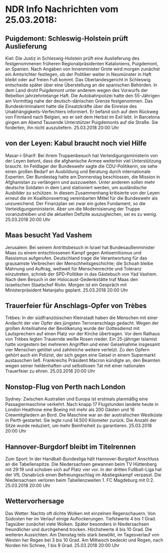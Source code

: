 # NDR Info Nachrichten vom 25.03.2018:


## Puigdemont: Schleswig-Holstein prüft Auslieferung
Kiel: Die Justiz in Schleswig-Holstein prüft eine Auslieferung des festgenommenen früheren Regionalpräsidenten Kataloniens, Puigdemont, an Spanien. Nach Angaben von Innenminister Grote wird morgen zunächst ein Amtsrichter festlegen, ob der Politiker weiter in Neumünster in Haft bleibt oder auf freien Fuß kommt. Das Oberlandesgericht in Schleswig entscheide später über eine Überstellung an die spanischen Behörden. In dem Land droht Puigdemont unter anderem wegen des Vorwurfs der Rebellion jahrzehntelange Haft. Die Autobahnpolizei hatte den 55-Jährigen am Vormittag nahe der deutsch-dänischen Grenze festgenommen. Das Bundeskriminalamt hatte die Einsatzkräfte über die Einreise des Unabhängigkeits-Verfechters informiert. Er befand sich auf dem Rückweg von Finnland nach Belgien, wo er seit dem Herbst im Exil lebt. In Barcelona gingen am Abend Tausende Unterstützer Puigdemonts auf die Straße. Sie forderten, ihn nicht auszuliefern. 25.03.2018 20:00 Uhr 

## von der Leyen: Kabul braucht noch viel Hilfe
Masar-i-Sharif: Bei ihrem Truppenbesuch hat Verteidigungsministerin von der Leyen betont, dass die afghanische Armee weiterhin viel Unterstützung braucht. Im Feldlager der Bundeswehr sagte die CDU-Politikerin, sie sehe einen großen Bedarf an Ausbildung und Beratung durch internationale Experten. Der Bundestag hatte am Donnerstag beschlossen, die Mission in Afghanistan zu verlängern und auszuweiten. Unter anderem sollen mehr deutsche Soldaten in dem Land stationiert werden, um ausländische Ausbilder zu schützen. In diesem Zusammenhang kritisierte von der Leyen erneut die im Koalitionsvertrag vereinbarten Mittel für die Bundeswehr als unzureichend. Der Finanzplan sei zwar ein gutes Fundament, so die Verteidigungsministerin. Aber um die Modernisierung der Truppe voranzutreiben und die aktuellen Defizite auszugleichen, sei es zu wenig. 25.03.2018 20:00 Uhr 

## Maas besucht Yad Vashem
Jerusalem: Bei seinem Antrittsbesuch in Israel hat Bundesaußenminister Maas zu einem entschlossenen Kampf gegen Antisemitismus und Rassismus aufgerufen. Deutschland trage die Verantwortung für das grausamste Verbrechen der Menschheitsgeschichte; die Schoah bleibe Mahnung und Auftrag, weltweit für Menschenrechte und Toleranz einzutreten, schrieb der SPD-Politiker in das Gästebuch von Yad Vashem. Nach dem Besuch in der Holocaust-Gedenkstätte traf Maas den israelischen Staatschef Rivlin. Morgen ist ein Gespräch mit Ministerpräsident Netanjahu geplant. 25.03.2018 20:00 Uhr 

## Trauerfeier für Anschlags-Opfer von Trèbes
Trèbes: In der südfranzösischen Kleinstadt haben die Menschen mit einer Andacht der vier Opfer des jüngsten Terroranschlags gedacht. Wegen der großen Anteilnahme der Bevölkerung wurde der Gottesdienst mit Lautsprechern auf einen Platz vor der Kirche übertragen. Vor dem Rathaus von Trèbes legten Trauernde weiße Rosen nieder. Ein 25-jähriger Islamist hatte vorgestern bei mehreren Angriffen und einer Geiselnahme insgesamt vier Menschen getötet und zahlreiche weitere verletzt. Zu den Opfern gehört auch ein Polizist, der sich gegen eine Geisel in einem Supermarkt austauschen ließ. Frankreichs Präsident Macron kündigte an, den Beamten wegen seiner heldenhaften und selbstlosen Tat mit einer nationalen Trauerfeier zu ehren. 25.03.2018 20:00 Uhr 

## Nonstop-Flug von Perth nach London
Sydney: Zwischen Australien und Europa ist erstmals planmäßig eine Passagiermaschine verkehrt. Nach knapp 17 Flugstunden landete heute in London Heathrow eine Boeing mit mehr als 200 Gästen und 16 Crewmitgliedern an Bord. Die Maschine war an der australischen Westküste in Perth gestartet. Sie legte rund 14.500 Kilometer zurück. Die Anzahl der Sitze wurde reduziert, um mehr Beinfreiheit zu garantieren. 25.03.2018 20:00 Uhr 

## Hannover-Burgdorf bleibt im Titelrennen
Zum Sport: In der Handball-Bundesliga hält Hannover-Burgdorf Anschluss an die Tabellenspitze. Die Niedersachsen gewannen beim TV Hüttenberg mit 29:19 und schoben sich auf Platz vier vor. In der dritten Fußball-Liga hat der VfL Osnabrück einen Befreiungsschlag im Abstiegskampf verpasst. Die Niedersachsen verloren beim Tabellenzweiten 1. FC Magdeburg mit 0:2. 25.03.2018 20:00 Uhr 

## Wettervorhersage
Das Wetter:
Nachts oft dichte Wolken mit einzelnen Regenschauern. Von Südosten her im Verlauf einige Auflockerungen. Tiefstwerte 4 bis 1 Grad. Tagsüber zunächst viele Wolken. Später besonders in Niedersachsen freundlicher und durchgehend trocken. Höchstwerte 4 bis 10 Grad. Die weiteren Aussichten: Am Dienstag teils stark bewölkt, im Tagesverlauf von Westen her Regen bei 3 bis 10 Grad. Am Mittwoch bedeckt und Regen, nach Norden hin Schnee, 1 bis 9 Grad. 25.03.2018 20:00 Uhr 
